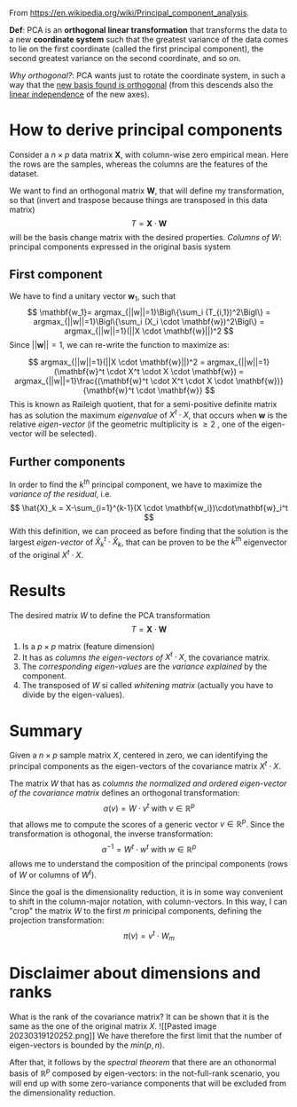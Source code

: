 From https://en.wikipedia.org/wiki/Principal_component_analysis.

**Def**: PCA is an **orthogonal linear transformation** that transforms the data to a new **coordinate system** such that the greatest variance of the data comes to lie on the first coordinate (called the first principal component), the second greatest variance on the second coordinate, and so on.

*Why orthogonal?*: PCA wants just to rotate the coordinate system, in such a way that the <ins>new basis found is orthogonal</ins> (from this descends also the <ins>linear independence</ins> of the new axes).  

# How to derive principal components

Consider a $n \times p$ data matrix $\mathbf{X}$, with column-wise zero empirical mean. Here the rows are the samples, whereas the columns are the features of the dataset.

We want to find an orthogonal matrix $\mathbf{W}$, that will define my transformation, so that (invert and traspose because things are transposed in this data matrix)
$$
T = \mathbf{X} \cdot \mathbf{W}
$$
will be the basis change matrix with the desired properties. 
*Columns of* $W$: principal components expressed in the original basis system

## First component

We have to find a unitary vector $\mathbf{w}_1$, such that 
$$
\mathbf{w_1}= argmax_{||w||=1}\Bigl\{\sum_i (T_{i,1})^2\Bigl\} = argmax_{||w||=1}\Bigl\{\sum_i (X_i \cdot \mathbf{w})^2\Bigl\} = 
argmax_{||w||=1}(||X \cdot \mathbf{w}||)^2
$$
Since $|| \mathbf{w} || = 1$, we can re-write the function to maximize as:

$$
argmax_{||w||=1}(||X \cdot \mathbf{w}||)^2 = argmax_{||w||=1}(\mathbf{w}^t \cdot X^t \cdot X \cdot \mathbf{w}) = argmax_{||w||=1}\frac{(\mathbf{w}^t \cdot X^t \cdot X \cdot \mathbf{w})}{\mathbf{w}^t \cdot \mathbf{w}}
$$
This is known as Raileigh quotient, that for a semi-positive definite matrix has as solution the maximum *eigenvalue* of $X^t \cdot X$, that occurs when $\mathbf{w}$ is the relative *eigen-vector* (if the geometric multiplicity is $\geq 2$ , one of the eigen-vector will be selected).

## Further components

In order to find the $k^{th}$ principal component, we have to maximize the *variance of the residual*, i.e. 
$$
\hat{X}_k = X-\sum_{i=1}^{k-1}(X \cdot \mathbf{w_i})\cdot\mathbf{w}_i^t
$$
With this definition, we can proceed as before finding that the solution is the largest *eigen-vector* of $\hat{X}_k^t \cdot \hat{X}_k$, that can be proven to be the $k^{th}$ eigenvector of the original $X^t \cdot X$. 

# Results

The desired matrix $W$ to define the PCA transformation
$$
T = \mathbf{X} \cdot \mathbf{W}
$$
1. Is a $p \times p$ matrix (feature dimension)
2. It has as *columns the eigen-vectors of* $X^t \cdot X$, the covariance matrix. 
3. The *corresponding eigen-values* are the *variance explained* by the component.
4. The transposed of $W$ si called *whitening matrix* (actually you have to divide by the eigen-values). 

# Summary

Given a $n \times p$ sample matrix $X$, centered in zero, we can identifying the principal components as the eigen-vectors of the covariance matrix $X^t \cdot X$. 

The matrix $W$ that has as *columns the normalized and ordered eigen-vector of the covariance matrix* defines an orthogonal transformation:
$$
\alpha(v) = W \cdot v^t \text{ with } v \in \mathbb{R}^p
$$
that allows me to compute the scores of a generic vector $v \in \mathbb{R}^p$. 
Since the transformation is othogonal, the inverse transformation:
$$
\alpha^{-1} = W^t \cdot w^t \text{ with } w \in \mathbb{R}^p
$$
allows me to understand the composition of the principal components (rows of $W$ or columns of $W^t$). 

Since the goal is the dimensionality reduction, it is in some way convenient to shift in the column-major notation, with column-vectors. In this way, I can "crop" the matrix $W$ to the first $m$ prinicipal components, defining the projection transformation:
$$
\pi(v) = v^t \cdot W_m
$$

# Disclaimer about dimensions and ranks
What is the rank of the covariance matrix? It can be shown that it is the same as the one of the original matrix $X$.
![[Pasted image 20230319120252.png]]
We have therefore the first limit that the number of eigen-vectors is bounded by the $min(p, n)$. 

After that, it follows by the *spectral theorem* that there are an othonormal basis of $\mathbb{R}^p$ composed by eigen-vectors: in the not-full-rank scenario, you will end up with some zero-variance components that will be excluded from the dimensionality reduction.